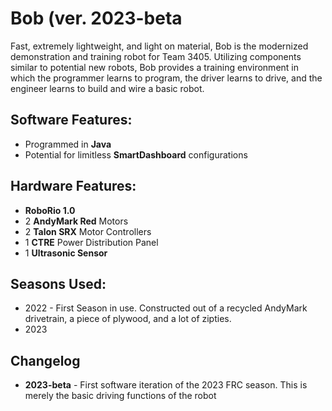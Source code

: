 # Bob (ver. 2023-beta #
Fast, extremely lightweight, and light on material, Bob is the modernized demonstration and training robot for Team 3405. Utilizing components similar to potential new robots, Bob provides a training environment in which the programmer learns to program, the driver learns to drive, and the engineer learns to build and wire a basic robot.


## Software Features: ##
- Programmed in **Java**
- Potential for limitless **SmartDashboard** configurations
 
## Hardware Features: ##
- **RoboRio 1.0**
- 2 **AndyMark Red** Motors
- 2 **Talon SRX** Motor Controllers
- 1 **CTRE** Power Distribution Panel
- 1 **Ultrasonic Sensor**

## Seasons Used: ##
- 2022 - First Season in use. Constructed out of a recycled AndyMark drivetrain, a piece of plywood, and a lot of zipties.
- 2023

## Changelog ##
- **2023-beta** - First software iteration of the 2023 FRC season. This is merely the basic driving functions of the robot
